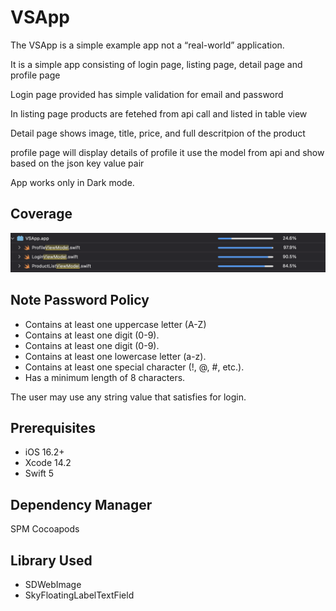 # VSApp

The VSApp is a simple example app not a “real-world” application.

It is a simple app consisting of login page, listing page, detail page and profile page

Login page provided has simple validation for email and password
 
In listing page products are fetehed from api call and listed in table view 

Detail page shows image, title, price, and full descritpion of the product

profile page will display details of profile it use the model from api and show based on the json key value pair 


App works only in  Dark mode.

## Coverage
![Coverage](Documentation/ViewModelCoverage.png)
## Note Password Policy

- Contains at least one uppercase letter (A-Z)
- Contains at least one digit (0-9).
- Contains at least one digit (0-9).
- Contains at least one lowercase letter (a-z).
- Contains at least one special character (!, @, #, etc.).
- Has a minimum length of 8 characters.

The user may use any string value that satisfies for login.

## Prerequisites

- iOS 16.2+
- Xcode 14.2
- Swift 5

## Dependency Manager
SPM
Cocoapods

## Library Used
- SDWebImage
- SkyFloatingLabelTextField
